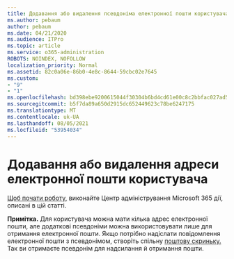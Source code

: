 ```yaml
---
title: Додавання або видалення псевдоніма електронної пошти користувача
ms.author: pebaum
author: pebaum
ms.date: 04/21/2020
ms.audience: ITPro
ms.topic: article
ms.service: o365-administration
ROBOTS: NOINDEX, NOFOLLOW
localization_priority: Normal
ms.assetid: 82c0a06e-86b0-4e8c-8644-59cbc02e7645
ms.custom:
- "9"
- "1"
ms.openlocfilehash: bd398ebe9200615044f30304b6bd4cd61e00c8c2bbfac027ad50c9f5489b1734
ms.sourcegitcommit: b5f7da89a650d2915dc652449623c78be6247175
ms.translationtype: MT
ms.contentlocale: uk-UA
ms.lasthandoff: 08/05/2021
ms.locfileid: "53954034"
---
```

# <a name="add-or-remove-an-email-address-for-a-user"></a>Додавання або видалення адреси електронної пошти користувача

[Щоб почати роботу,](https://portal.office.com/AdminPortal/Home#/AssistedGuide/addemailoptions) виконайте Центр адміністрування Microsoft 365 дії, описані в цій статті.

 **Примітка.** Для користувача можна мати кілька адрес електронної  пошти, але додаткові псевдоніми можна використовувати лише для отримання електронної пошти. Якщо потрібно надіслати повідомлення електронної пошти з псевдонімом, створіть спільну [поштову скриньку.](https://docs.microsoft.com/microsoft-365/admin/email/create-a-shared-mailbox) Так ви отримаєте псевдонім для надсилання й отримання пошти.
  